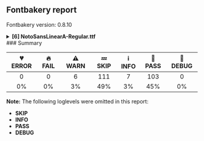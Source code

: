 ## Fontbakery report

Fontbakery version: 0.8.10

<details><summary><b>[6] NotoSansLinearA-Regular.ttf</b></summary><div><details><summary>⚠ <b>WARN:</b> Ensure fonts have ScriptLangTags declared on the 'meta' table. (<a href="https://font-bakery.readthedocs.io/en/stable/fontbakery/profiles/googlefonts.html#com.google.fonts/check/meta/script_lang_tags">com.google.fonts/check/meta/script_lang_tags</a>)</summary><div>


* ⚠ **WARN** This font file does not have a 'meta' table. [code: lacks-meta-table]
</div></details><details><summary>⚠ <b>WARN:</b> Check font contains no unreachable glyphs (<a href="https://font-bakery.readthedocs.io/en/stable/fontbakery/profiles/universal.html#com.google.fonts/check/unreachable_glyphs">com.google.fonts/check/unreachable_glyphs</a>)</summary><div>


* ⚠ **WARN** The following glyphs could not be reached by codepoint or substitution rules:

	- uni00A0.1
 [code: unreachable-glyphs]
</div></details><details><summary>⚠ <b>WARN:</b> Check if each glyph has the recommended amount of contours. (<a href="https://font-bakery.readthedocs.io/en/stable/fontbakery/profiles/universal.html#com.google.fonts/check/contour_count">com.google.fonts/check/contour_count</a>)</summary><div>


* ⚠ **WARN** This check inspects the glyph outlines and detects the total number of contours in each of them. The expected values are infered from the typical ammounts of contours observed in a large collection of reference font families. The divergences listed below may simply indicate a significantly different design on some of your glyphs. On the other hand, some of these may flag actual bugs in the font such as glyphs mapped to an incorrect codepoint. Please consider reviewing the design and codepoint assignment of these to make sure they are correct.

The following glyphs do not have the recommended number of contours:

	- Glyph name: aogonek	Contours detected: 3	Expected: 2

	- Glyph name: uogonek	Contours detected: 2	Expected: 1

	- Glyph name: aogonek	Contours detected: 3	Expected: 2 

	- And Glyph name: uogonek	Contours detected: 2	Expected: 1
 [code: contour-count]
</div></details><details><summary>⚠ <b>WARN:</b> Ensure dotted circle glyph is present and can attach marks. (<a href="https://font-bakery.readthedocs.io/en/stable/fontbakery/profiles/universal.html#com.google.fonts/check/dotted_circle">com.google.fonts/check/dotted_circle</a>)</summary><div>


* ⚠ **WARN** No dotted circle glyph present [code: missing-dotted-circle]
</div></details><details><summary>⚠ <b>WARN:</b> Do any segments have colinear vectors? (<a href="https://font-bakery.readthedocs.io/en/stable/fontbakery/profiles/<Section: Outline Correctness Checks>.html#com.google.fonts/check/outline_colinear_vectors">com.google.fonts/check/outline_colinear_vectors</a>)</summary><div>


* ⚠ **WARN** The following glyphs have colinear vectors:

	* u106C7 (U+106C7): L<<127.0,374.0>--<32.0,513.0>> -> L<<32.0,513.0>--<20.0,528.0>> [code: found-colinear-vectors]
</div></details><details><summary>⚠ <b>WARN:</b> Do outlines contain any jaggy segments? (<a href="https://font-bakery.readthedocs.io/en/stable/fontbakery/profiles/<Section: Outline Correctness Checks>.html#com.google.fonts/check/outline_jaggy_segments">com.google.fonts/check/outline_jaggy_segments</a>)</summary><div>


* ⚠ **WARN** The following glyphs have jaggy segments:

	* u10649 (U+10649): B<<148.0,681.0>-<184.0,724.0>-<239.0,737.0>>/L<<239.0,737.0>--<50.0,737.0>> = 13.298570330494275

	* u10649 (U+10649): L<<504.0,737.0>--<314.0,737.0>>/B<<314.0,737.0>-<369.0,724.0>-<405.5,681.0>> = 13.298570330494275

	* u106DF (U+106DF): B<<518.0,681.0>-<554.0,724.0>-<609.0,737.0>>/L<<609.0,737.0>--<420.0,737.0>> = 13.298570330494275

	* u106DF (U+106DF): L<<874.0,737.0>--<684.0,737.0>>/B<<684.0,737.0>-<739.0,724.0>-<775.5,681.0>> = 13.298570330494275

	* u106EC (U+106EC): B<<148.0,681.0>-<184.0,724.0>-<239.0,737.0>>/L<<239.0,737.0>--<50.0,737.0>> = 13.298570330494275

	* u106EC (U+106EC): L<<504.0,737.0>--<314.0,737.0>>/B<<314.0,737.0>-<369.0,724.0>-<405.5,681.0>> = 13.298570330494275

	* u106ED (U+106ED): B<<148.0,681.0>-<184.0,724.0>-<239.0,737.0>>/L<<239.0,737.0>--<50.0,737.0>> = 13.298570330494275

	* u106ED (U+106ED): L<<504.0,737.0>--<314.0,737.0>>/B<<314.0,737.0>-<369.0,724.0>-<405.5,681.0>> = 13.298570330494275

	* u106EF (U+106EF): B<<148.0,681.0>-<184.0,724.0>-<239.0,737.0>>/L<<239.0,737.0>--<50.0,737.0>> = 13.298570330494275

	* u106EF (U+106EF): L<<504.0,737.0>--<314.0,737.0>>/B<<314.0,737.0>-<369.0,724.0>-<405.5,681.0>> = 13.298570330494275 

	* And 20 more.

Use -F or --full-lists to disable shortening of long lists. [code: found-jaggy-segments]
</div></details><br></div></details>
### Summary

| 💔 ERROR | 🔥 FAIL | ⚠ WARN | 💤 SKIP | ℹ INFO | 🍞 PASS | 🔎 DEBUG |
|:-----:|:----:|:----:|:----:|:----:|:----:|:----:|
| 0 | 0 | 6 | 111 | 7 | 103 | 0 |
| 0% | 0% | 3% | 49% | 3% | 45% | 0% |

**Note:** The following loglevels were omitted in this report:
* **SKIP**
* **INFO**
* **PASS**
* **DEBUG**
